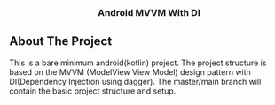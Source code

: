 <br/>
<p align="center">
  <h3 align="center">Android MVVM With DI</h3>

</p>



## About The Project

This is a bare minimum android(kotlin) project. The project structure is based on the MVVM (ModelView View Model) design pattern with DI(Dependency Injection using dagger). The master/main branch will contain the basic project structure and setup.